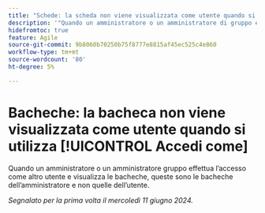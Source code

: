 ```yaml
---
title: "Schede: la scheda non viene visualizzata come utente quando si utilizza Accedi come"
description: '"Quando un amministratore o un amministratore di gruppo effettua l’accesso come altro utente e visualizza le bacheche, queste sono le bacheche dell’amministratore, non quelle dell’utente".'
hidefromtoc: true
feature: Agile
source-git-commit: 9b8060b70250b75f8777e8815af45ec525c4e860
workflow-type: tm+mt
source-wordcount: '80'
ht-degree: 5%

---
```



# Bacheche: la bacheca non viene visualizzata come utente quando si utilizza [!UICONTROL Accedi come]

Quando un amministratore o un amministratore gruppo effettua l’accesso come altro utente e visualizza le bacheche, queste sono le bacheche dell’amministratore e non quelle dell’utente.

_Segnalato per la prima volta il mercoledì 11 giugno 2024._
